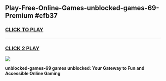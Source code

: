 
## Play-Free-Online-Games-unblocked-games-69-Premium #cfb37
<h3>
<a href="https://premium.freeplayer.one?title=unblocked-games-69&ref=8M">CLICK TO PLAY</a></h3>
<hr>

<h3>
<a href="https://premium.freeplayer.one?title=unblocked-games-69&ref=8M">CLICK 2 PLAY</a>
  
</h3>

<a href="https://premium.freeplayer.one?title=unblocked-games-69&ref=8M"><img src="https://clearcache.store/games.png"></a>


**unblocked-games-69 games unblocked: Your Gateway to Fun and Accessible Online Gaming**
